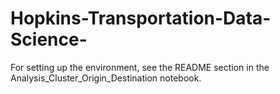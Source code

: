 # Hopkins-Transportation-Data-Science-

For setting up the environment, see the README section in the Analysis_Cluster_Origin_Destination notebook.
